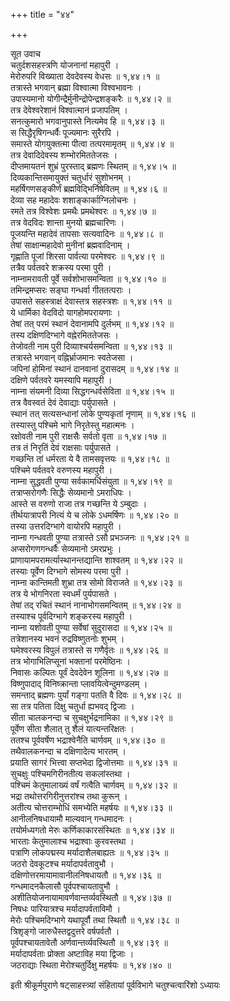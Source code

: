 +++
title = "४४"

+++

सूत उवाच  
चतुर्दशसहस्त्रणि योजनानां महापुरी ।  
मेरोरुपरि विख्याता देवदेवस्य वेधसः ॥ १,४४।१ ॥  
तत्रास्ते भगवान् ब्रह्मा विश्वात्मा विश्वभावनः ।  
उपास्यमानो योगीन्द्रैर्मुनीन्द्रोपेन्द्रशङ्करैः ॥ १,४४।२ ॥  
तत्र देवेश्वरेशानं विश्वात्मानं प्रजापतिम् ।  
सनत्कुमारो भगवानुपास्ते नित्यमेव हि ॥ १,४४।३ ॥  
स सिद्धैरृषिगन्धर्वैः पूज्यमानः सुरैरपि ।  
समास्ते योगयुक्तत्मा पीत्वा तत्परमामृतम् ॥ १,४४।४ ॥  
तत्र देवादिदेवस्य शम्भोरमिततेजसः ।  
दीप्तमायतनं शुभ्रं पुरस्ताद् ब्रह्मणः स्थितम् ॥ १,४४।५ ॥  
दिव्यकान्तिसमायुक्तं चतुर्धारं सुशोभनम् ।  
महर्षिगणसङ्कीर्णं ब्रह्मविद्भिर्निषेवितम् ॥ १,४४।६ ॥  
देव्या सह महादेवः शशाङ्कार्काग्निलोचनः ।  
रमते तत्र विश्वेशः प्रमथैः प्रमथेश्वरः ॥ १,४४।७ ॥  
तत्र वेदविदः शान्ता मुनयो ब्रह्मचारिणः ।  
पूजयन्ति महादेवं तापसाः सत्यवादिनः ॥ १,४४।८ ॥  
तेषां साक्षान्महादेवो मुनीनां ब्रह्मवादिनाम् ।  
गृह्णाति पूजां शिरसा पार्वत्या परमेश्वरः ॥ १,४४।९ ॥  
तत्रैव पर्वतवरे शक्रस्य परमा पुरी ।  
नाम्नामरावती पूर्वे सर्वशोभासमन्विता ॥ १,४४।१० ॥  
तमिन्द्रमप्सरः सङ्घा गन्धर्वा गीततत्पराः ।  
उपासते सहस्त्राक्षं देवास्तत्र सहस्त्रशः ॥ १,४४।११ ॥  
ये धार्मिका वेदविदो यागहोमपरायणाः ।  
तेषां तत् परमं स्थानं देवानामपि दुर्लभम् ॥ १,४४।१२ ॥  
तस्य दक्षिणदिग्भागे वह्नेरमिततेजसः ।  
तेजोवती नाम पुरी दिव्याश्चर्यसमन्विता ॥ १,४४।१३ ॥  
तत्रास्ते भगवान् वह्निर्भ्राजमानः स्वतेजसा ।  
जपिनां होमिनां स्थानं दानवानां दुरासदम् ॥ १,४४।१४ ॥  
दक्षिणे पर्वतवरे यमस्यापि महापुरी ।  
नाम्ना संयमनी दिव्या सिद्धगन्धर्वसेविता ॥ १,४४।१५ ॥  
तत्र वैवस्वतं देवं देवाद्याः पर्युपासते ।  
स्थानं तत् सत्यसन्धानां लोके पुण्यकृतां नृणाम् ॥ १,४४।१६ ॥  
तस्यास्तु पश्चिमे भागे निरृतेस्तु महात्मनः ।  
रक्षोवती नाम पुरी राक्षसैः सर्वतो वृता ॥ १,४४।१७ ॥  
तत्र तं निरृतिं देवं राक्षसाः पर्युपासते ।  
गच्छन्ति तां धर्मरता ये वै तामसवृत्तयः ॥ १,४४।१८ ॥  
पश्चिमे पर्वतवरे वरुणस्य महापुरी ।  
नाम्ना सुद्धवती पुण्या सर्वकामर्धिसंयुता ॥ १,४४।१९ ॥  
तत्राप्सरोगणैः सिद्धैः सेव्यमानो ऽमराधिपः ।  
आस्ते स वरुणो राजा तत्र गच्छन्ति ये ऽम्बुदाः ।  
तीर्थयात्रापरी नित्यं ये च लोके ऽधमर्षिणः ॥ १,४४।२० ॥  
तस्या उत्तरदिग्भागे वायोरपि महापुरी ।  
नाम्ना गन्धवती पुण्या तत्रास्ते ऽसौ प्रभञ्जनः ॥ १,४४।२१ ॥  
अप्सरोगणगन्धर्वैः सेव्यमानो ऽमरप्रभुः ।  
प्राणायामपरामर्त्यास्थानन्तद्यान्ति शाश्वतम् ॥ १,४४।२२ ॥  
तस्याः पूर्वेण दिग्भागे सोमस्य परमा पुरी ।  
नाम्ना कान्तिमती शुभ्रा तत्र सोमो विराजते ॥ १,४४।२३ ॥  
तत्र ये भोगनिरता स्वधर्मं पुर्यपासते ।  
तेषां तद् रचितं स्थानं नानाभोगसमन्वितम् ॥ १,४४।२४ ॥  
तस्याश्च पूर्वदिग्भागे शङ्करस्य महापुरी ।  
नाम्ना यशोवती पुण्या सर्वेषां सुदुरासदा ॥ १,४४।२५ ॥  
तत्रेशानस्य भवनं रुद्रविष्णुतनोः शुभम् ।  
घमेश्वरस्य विपुलं तत्रास्ते स गणैर्वृतः ॥ १,४४।२६ ॥  
तत्र भोगाभिलिप्सूनां भक्तानां परमेष्ठिनः ।  
निवासः कल्पितः पूर्वं देवदेवेन शूलिना ॥ १,४४।२७ ॥  
विष्णुपादाद् विनिष्क्रान्ता प्लावयित्वेन्दुमण्डलम् ।  
समन्ताद् ब्रह्मणः पुर्यां गङ्गा पतति वै दिवः ॥ १,४४।२८ ॥  
सा तत्र पतिता दिक्षु चतुर्धा ह्यभवद् द्विजाः ।  
सीता चालकनन्दा च सुचक्षुर्भद्रनामिका ॥ १,४४।२९ ॥  
पूर्वेण सीता शैलात् तु शैलं यात्यन्तरिक्षतः ।  
ततश्च पूर्ववर्षेण भद्राश्वेनैति चार्णवम् ॥ १,४४।३० ॥  
तथैवालकनन्दा च दक्षिणादेत्य भारतम् ।  
प्रयाति सागरं भित्त्वा सप्तभेदा द्विजोत्तमाः ॥ १,४४।३१ ॥  
सुचक्षुः पश्चिमगिरीनतीत्य सकलांस्तथा ।  
पश्चिमं केतुमालाख्यं वर्षं गत्वैति चार्णवम् ॥ १,४४।३२ ॥  
भद्रा तथोत्तरगिरीनुत्तरांश्च तथा कुरून् ।  
अतीत्य चोत्तराम्भोधिं समभ्येति महर्षयः ॥ १,४४।३३ ॥  
आनीलनिषधायामौ माल्यवान् गन्धमादनः ।  
तयोर्मध्यगतो मेरुः कर्णिकाकारसंस्थितः ॥ १,४४।३४ ॥  
भारताः केतुमालाश्च भद्राश्वाः कुरवस्तथा ।  
पत्राणि लोकपद्मस्य मर्यादाशैलबाह्यतः ॥ १,४४।३५ ॥  
जठरो देवकूटश्च मर्यादापर्वतावुभौ ।  
दक्षिणोत्तरमायामावानीलनिषधायतौ ॥ १,४४।३६ ॥  
गन्धमादनकैलासौ पूर्वपश्चायतावुभौ ।  
अशीतियोजनायामावर्णवान्तर्व्यवस्थितौ ॥ १,४४।३७ ॥  
निषधः पारियात्रश्च मर्यादापर्वताविमौ ।  
मेरोः पश्चिमदिग्भागे यथापूर्वौ तथा स्थितौ ॥ १,४४।३८ ॥  
त्रिशृङ्गो जारुधैस्तद्वदुत्तरे वर्षपर्वतौ ।  
पूर्वपश्चायतावेतौ अर्णवान्तर्व्यवस्थितौ ॥ १,४४।३९ ॥  
मर्यादापर्वताः प्रोक्ता अष्टाविह मया द्विजाः ।  
जठराद्याः स्थिता मेरोश्चतुर्दिक्षु महर्षयः ॥ १,४४।४० ॥  
    
इती श्रीकूर्मपुराणे षट्साहस्त्र्यां संहितायां पूर्वविभागे चतुश्चत्वारिंशो ऽध्यायः

